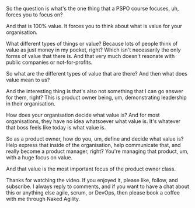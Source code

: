 So the question is what's the one thing that a PSPO course focuses, uh, forces you to focus on? 

And that is 100% value. It forces you to think about what is value for your organisation. 

What different types of things or value? Because lots of people think of value as just money in my pocket, right? Which isn't necessarily the only forms of value that there is. And that very much doesn't resonate with public companies or not-for-profits. 

So what are the different types of value that are there? And then what does value mean to us? 

And the interesting thing is that's also not something that I can go answer for them, right? This is product owner being, um, demonstrating leadership in their organisation. 

How does your organisation decide what value is? And for most organisations, they have no idea whatsoever what value is. It's whatever that boss feels like today is what value is. 

So as a product owner, how do you, um, define and decide what value is? Help express that inside of the organisation, help communicate that, and really become a product manager, right? You're managing that product, um, with a huge focus on value. 

And that value is the most important focus of the product owner class. 

Thanks for watching the video. If you enjoyed it, please like, follow, and subscribe. I always reply to comments, and if you want to have a chat about this or anything else agile, scrum, or DevOps, then please book a coffee with me through Naked Agility.